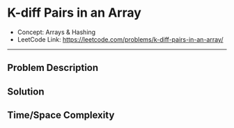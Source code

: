 # K-diff Pairs in an Array

- Concept: Arrays & Hashing
- LeetCode Link: https://leetcode.com/problems/k-diff-pairs-in-an-array/

---

## Problem Description

## Solution

## Time/Space Complexity

